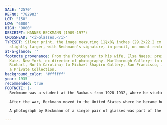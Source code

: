 ```yaml
---
SALE: '2570'
REFNO: "782983"
LOT: "158"
LOW: "6000"
HIGH: "9000"
DESCRIPT: HANNES BECKMANN (1909-1977)
CROSSHEAD: "<i>Glasses.</i>"
TYPESET: Silver print, the image measuring 11¾x8¾ inches (29.2x22.2 cm.), the mount
  slightly larger, with Bechmann's signature, in pencil, on mount recto. Circa 1935
at-a-glance: ''
footnote_provenance: From the Photograher to his wife, Elsa Naess; presumably to Paul
  Katz, New York, ex-director of photography, Marlborough Gallery; to dealer George
  Rinhart, North Carolina; to Michael Shapiro Gallery, San Francisco, in 1997; to
  a Private Collection.
background_color: "#ffffff"
year: 1935
recommended: true
FOOTNOTE: |-
  Beckmann was a student at the Bauhaus from 1928-1932, where he studied under Wassily Kandinsky and Josef Albers. He left shortly before the school was closed by the Nazis, first to Vienna where he continued to study photography, and then to Prague where he worked as a photographer and for the resistance to occupation. In 1944 he was imprisoned in a concentration camp until the end of the war.

  After the war, Beckmann moved to the United States where he became head of the photography department of the Guggenheim Museum and then an art professor at The Cooper Union and Dartmouth College. By the 1960s, Beckmann became known for his precise, geometric paintings, artwork he is still principally known for today. These paintings are characterized as being concerned with light and space, a theme of perception that could also be identified in the photograph offered here, a study of the distinct and elegant form of a pair of spectacles, here slightly abstracted as seen in layered light and shadow.

  A photograph by Beckmann of a single pair of glasses was part of the Gilman Paper Company Collection acquired by the Metropolitan Museum of Art. It was sold at auction in 2006 for $18,000.

---
```

